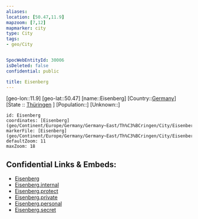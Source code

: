 ```yaml
---
aliases: 
location: [50.47,11.9]
mapzoom: [7,12] 
mapmarker: city 
type: City
tags:
- geo/City


SpocWebEntityId: 30006
isDeleted: false
confidential: public

title: Eisenberg
---
```

[geo-lon::11.9]
[geo-lat::50.47]
[name::Eisenberg]
[Country::[Germany](geo/Continent/Europe/Germany.md)]
[State :: [Thüringen](geo/Continent/Europe/Germany/Germany~East/Th%C3%BCringen.md) ]
[Population::]
[Unknown::]


```leaflet
id: Eisenberg
coordinates: [Eisenberg](geo/Continent/Europe/Germany/Germany~East/Th%C3%BCringen/City/Eisenberg.md)
markerFile: [Eisenberg](geo/Continent/Europe/Germany/Germany~East/Th%C3%BCringen/City/Eisenberg.md)
defaultZoom: 11 
maxZoom: 18
```


## Confidential Links & Embeds: 
- [Eisenberg](../../../../../../../../_public/geo/Continent/Europe/Germany/Germany~East/Th%C3%BCringen/City/Eisenberg.md) 
- [Eisenberg.internal](../../../../../../../../_internal/geo/Continent/Europe/Germany/Germany~East/Th%C3%BCringen/City/Eisenberg.internal.md) 
- [Eisenberg.protect](../../../../../../../../_protect/geo/Continent/Europe/Germany/Germany~East/Th%C3%BCringen/City/Eisenberg.protect.md) 
- [Eisenberg.private](../../../../../../../../_private/geo/Continent/Europe/Germany/Germany~East/Th%C3%BCringen/City/Eisenberg.private.md) 
- [Eisenberg.personal](../../../../../../../../_personal/geo/Continent/Europe/Germany/Germany~East/Th%C3%BCringen/City/Eisenberg.personal.md) 
- [Eisenberg.secret](../../../../../../../../_secret/geo/Continent/Europe/Germany/Germany~East/Th%C3%BCringen/City/Eisenberg.secret.md) 
